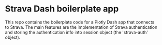 # Strava Dash boilerplate app

This repo contains the boilerplate code for a Plotly Dash app that connects to Strava.
The main features are the implementation of Strava authentication and storing the authentication info into session object (the 'strava-auth' object).
